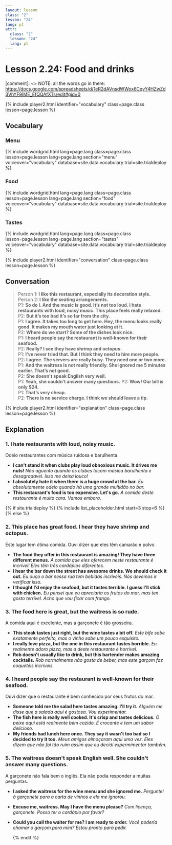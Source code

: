 ```yaml
---
layout: lesson
class: "2"
lesson: "24"
lang: pt
attr:
  class: "2"
  lesson: "24"
  lang: pt
---
```



# Lesson 2.24: Food and drinks  

[comment]: <> NOTE: all the words go in there: https://docs.google.com/spreadsheets/d/1eR2dAVnsdWWox6CqvY4HZwZd3VhYF9IME_EfQQAfXTs/edit#gid=0

{% include player2.html identifier="vocabulary" class=page.class lesson=page.lesson %}
## Vocabulary 

### Menu

{% include wordgrid.html lang=page.lang
		class=page.class 
		lesson=page.lesson 
		lang=page.lang
		section="menu"
		voiceover="vocabulary"
		database=site.data.vocabulary 
		trial=site.trialdeploy %}    

### Food
{% include wordgrid.html lang=page.lang
		class=page.class 
		lesson=page.lesson 
		lang=page.lang
		section="food"
		voiceover="vocabulary"
		database=site.data.vocabulary 
		trial=site.trialdeploy %}    

### Tastes
{% include wordgrid.html lang=page.lang
		class=page.class 
		lesson=page.lesson 
		lang=page.lang
		section="tastes"
		voiceover="vocabulary"
		database=site.data.vocabulary 
		trial=site.trialdeploy %}     


{% include player2.html identifier="conversation" class=page.class lesson=page.lesson %}

## Conversation

> Person 1: **I like this restaurant, especially its decoration style.**   
> Person 2: **I like the seating arrangements.**    
> P1: **So do I. And the music is good. It’s not too loud. I hate restaurants with loud, noisy music. This place feels really relaxed.**    
> P2: **But it’s too bad it’s so far from the city.**  
> P1: **I agree. It takes too long to get here. Hey, the menu looks really good. It makes my mouth water just looking at it.**  
> P2: **Where do we start? Some of the dishes look nice.**  
> P1: **I heard people say the restaurant is well-known for their seafood.**    
> P2: **Really? I see they have shrimp and octopus.**  
> P1: **I’ve never tried that. But I think they need to hire more people.**  
> P2: **I agree. The servers are really busy. They need one or two more.**  
> P1: **And the waitress is not really friendly. She ignored me 5 minutes earlier. That’s not good.**    
> P2: **She doesn't speak English very well.**  
> P1: **Yeah, she couldn’t answer many questions.** 
> P2: **Wow! Our bill is only $24.**  
> P1: **That’s very cheap.**    
> P2: **There is no service charge. I think we should leave a tip.**  

{% include player2.html identifier="explanation" class=page.class lesson=page.lesson %}
 

## Explanation
### 1.  I hate restaurants with loud, noisy music.
Odeio restaurantes com música ruidosa e barulhenta.
- **I can't stand it when clubs play loud obnoxious music. It drives me nuts!** *Não aguento quando os clubes tocam música barulhenta e desagradável. Isso me deixa louco!*
- **I absolutely hate it when there is a huge crowd at the bar.** *Eu absolutamente odeio quando há uma grande multidão no bar.*
- **This restaurant's food is too expensive. Let's go.** *A comida deste restaurante é muito cara. Vamos embora.*


{% if site.trialdeploy %}
  {% include list_placeholder.html start=3 stop=6 %}
  {% else %}


### 2. This place has great food. I hear they have shrimp and octopus.

Este lugar tem ótima comida. Ouvi dizer que eles têm camarão e polvo.
- **The food they offer in this restaurant is amazing! They have three different menus.** *A comida que eles oferecem neste restaurante é incrível! Eles têm três cardápios diferentes.*
- **I hear the bar down the street has awesome drinks. We should check it out.** *Eu ouço o bar nessa rua tem bebidas incríveis. Nós devemos ir verificar isso.*
- **I thought I'd enjoy the seafood, but it tastes terrible. I guess I'll stick with chicken.** *Eu pensei que eu apreciaria os frutos do mar, mas ten gosto terrível. Acho que vou ficar com frango.*

### 3. The food here is great, but the waitress is so rude. 

A comida aqui é excelente, mas a garçonete é tão grosseira.
- **This steak tastes just right, but the wine tastes a bit off.** *Este bife sabe exatamente perfeito, mas o vinho sabe um pouco exquisito.*
- **I really love pizza, but the one in this restaurant tastes horrible.** *Eu realmente adoro pizza, mas a deste restaurante é horrível.*
- **Rob doesn't usually like to drink, but this bartender makes amazing cocktails.** *Rob normalmente não gosta de beber, mas este garçom faz coquetéis incríveis.*


### 4. I heard people say the restaurant is well-known for their seafood.

Ouvi dizer que o restaurante é bem conhecido por seus frutos do mar.
- **Someone told me the salad here tastes amazing. I'll try it.** *Alguém me disse que a salada aqui é gostosa. Vou experimentar.*
- **The fish here is really well cooked. It's crisp and tastes delicious.** *O peixe aqui está realmente bem cozido. É crocante e tem um sabor delicioso.*
- **My friends had lunch here once. They say it wasn't too bad so I decided to try it too.** *Meus amigos almoçaram aqui uma vez. Eles dizem que não foi tão ruim assim que eu decidi expermimentar também.*

### 5. The waitress doesn't speak English well. She couldn't answer many questions.

A garçonete não fala bem o inglês. Ela não podia responder a muitas perguntas.
- **I asked the waitress for the wine menu and she ignored me.** *Perguntei à garçonete para a carta de vinhos e ela me ignorou.*
- **Excuse me, waitress. May I have the menu please?** *Com licença, garçonete. Posso ter o cardápio por favor?*
- **Could you call the waiter for me? I am ready to order.** *Você poderia chamar o garçom para mim? Estou pronto para pedir.*

  {% endif %}
